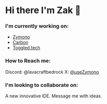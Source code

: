 # Hi there I'm Zak 👋

### I'm currently working on:
<ul>
  <li><a href="//zymono.com">Zymono</a></li>
  <li><a href="//carbon.toggled.tech">Carbon</a></li>
  <li><a href="//toggled.tech">Toggled.tech</a></li>
</ul>

### How to Reach me:

Discord: @lavacraftbedrock
X: [@useZymono](https://twitter.com/useZymono)

### I'm looking to collaborate on:
A new innovative IDE. Message me with ideas.

<!--
**cosmixcom/cosmixcom** is a ✨ _special_ ✨ repository because its `README.md` (this file) appears on your GitHub profile.

Here are some ideas to get you started:

- 🔭 I’m currently working on ...
- 🌱 I’m currently learning ...
- 👯 I’m looking to collaborate on ...
- 🤔 I’m looking for help with ...
- 💬 Ask me about ...
- 📫 How to reach me: ...
- 😄 Pronouns: ...
- ⚡ Fun fact: ...
-->
